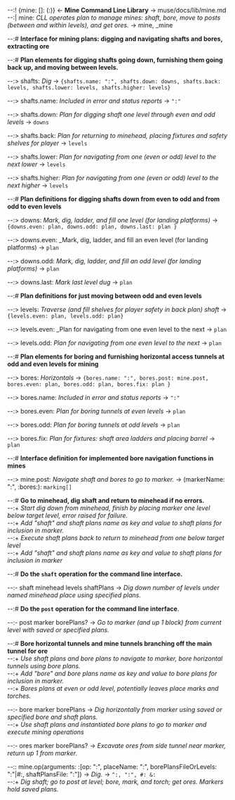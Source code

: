--:! {mine: []: (:)} <- **Mine Command Line Library** -> muse/docs/lib/mine.md      
--:| mine: _CLL operates plan to manage mines: shaft, bore, move to posts (between and within levels), and get ores._ -> mine, _mine  

--:# **Interface for mining plans: digging and navigating shafts and bores, extracting ore**  

--:# **Plan elements for digging shafts going down, furnishing them going back up, and moving between levels.**   

--:> shafts: _Dig_ -> `{shafts.name: ":", shafts.down: downs, shafts.back: levels, shafts.lower: levels, shafts.higher: levels}`  

--:> shafts.name: _Included in error and status reports_ -> `":"`  

--:> shafts.down: _Plan for digging shaft one level through even and odd levels_ -> `downs`  

--:> shafts.back: _Plan for returning to minehead, placing fixtures and safety shelves for player_ -> `levels`  

--:> shafts.lower: _Plan for navigating from one (even or odd) level to the next lower_ -> `levels`  

--:> shafts.higher: _Plan for navigating from one (even or odd) level to the next higher_ -> `levels`  

--:# **Plan definitions for digging shafts down from even to odd and from odd to even levels**  

--:> downs: _Mark, dig, ladder, and fill one level (for landing platforms)_  -> `{downs.even: plan, downs.odd: plan, downs.last: plan }`  

--:> downs.even: _Mark, dig, ladder, and fill an even level (for landing platforms) -> `plan`  

--:> downs.odd: _Mark, dig, ladder, and fill an odd level (for landing platforms)_ -> `plan`  

--:> downs.last: _Mark last level dug_ -> `plan`  

--:# **Plan definitions for just moving between odd and even levels**  

--:> levels: _Traverse (and fill shelves for  player safety in back plan) shaft_  -> `{levels.even: plan, levels.odd: plan}`  

--:> levels.even: _Plan for navigating from one even level to the next -> `plan`  

--:> levels.odd: _Plan for navigating from one even level to the next_ -> `plan`  

--:# **Plan elements for boring and furnishing horizontal access tunnels at odd and even levels for mining**  

--:> bores: _Horizontals_ -> `{bores.name: ":", bores.post: mine.post, bores.even: plan, bores.odd: plan, bores.fix: plan }`  

--:> bores.name: _Included in error and status reports_ -> `":"`  

--:> bores.even: _Plan for boring tunnels at even levels_ -> `plan`  

--:> bores.odd: _Plan for boring tunnels at odd levels_ -> `plan`  

--:> bores.fix: _Plan for fixtures: shaft area ladders and placing barrel_ -> `plan`  

--:# **Interface definition for implemented bore navigation functions in mines**  

--:> mine.post: _Navigate shaft and bores to go to marker._ -> (markerName: ":", :bores:):  `marking[]`  

--:# **Go to minehead, dig shaft and return to minehead if no errors.**    
--:+ _Start dig down from minehead, finish by placing marker one level below target level, error raised for failure._    
--:+ _Add "shaft" and shaft plans name as key and value to shaft plans for inclusion in marker._    
--:+ _Execute shaft plans back to return to minehead from one below target level_    
--:+ _Add "shaft" and shaft plans name as key and value to shaft plans for inclusion in marker_  

--:# **Do the `shaft` operation for the command line interface.**  

--:- shaft minehead levels shaftPlans -> _Dig down number of levels under named minehead place using specified plans._  

--:# **Do the `post` operation for the command line interface**.  

--:- post marker borePlans?  -> _Go to marker (and up 1 block) from current level with saved or specified plans._  

--:# **Bore horizontal tunnels and mine tunnels branching off the main tunnel for ore**    
--:+ _Use shaft plans and bore plans to navigate to marker, bore horizontal tunnels using bore plans._    
--:+ _Add "bore" and bore plans name as key and value to bore plans for inclusion in marker._    
--:+ _Bores plans at even or odd level, potentially leaves place marks and torches._  

--:- bore marker borePlans  -> _Dig horizontally from marker using saved or specified bore and shaft plans._     
--:+ _Use shaft plans and instantiated bore plans to go to marker and execute mining operations_  

--:- ores marker borePlans?  -> _Excavate ores from side tunnel near marker, return up 1 from marker._  

--:: mine.op(arguments: :[op: ":", placeName: ":", borePlansFileOrLevels: ":"|#:, shaftPlansFile: ":"]) -> _Dig._ -> `^:, ":", #: &:`    
--:+ _Dig shaft; go to post at level; bore, mark, and torch; get ores. Markers hold saved plans._  